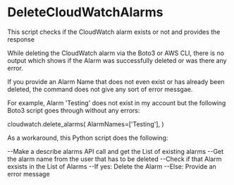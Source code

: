 # DeleteCloudWatchAlarms
This script checks if the CloudWatch alarm exists or not and provides the response


While deleting the CloudWatch alarm via the Boto3 or AWS CLI, there is no output which shows if the Alarm was successfully deleted or was there any error.



If you provide an Alarm Name that does not even exist or has already been deleted, the command does not give any sort of error messgae.



For example, Alarm 'Testing' does not exist in my account but the following Boto3 script goes through without any errors:


cloudwatch.delete_alarms(
  AlarmNames=['Testing'],
)


As a workaround, this Python script does the following:

--Make a describe alarms API call and get the List of existing alarms
--Get the alarm name from the user that has to be deleted
--Check if that Alarm exsists in the List of Alarms
  --If yes: Delete the Alarm
  --Else: Provide an error message

